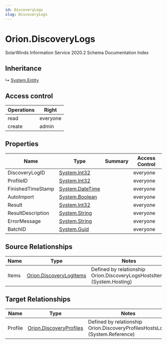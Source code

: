 ```yaml
---
id: DiscoveryLogs
slug: DiscoveryLogs
---
```


# Orion.DiscoveryLogs

SolarWinds Information Service 2020.2 Schema Documentation Index

## Inheritance

↳ [System.Entity](./../System/Entity)

## Access control

| Operations | Right |
| ------ | ------ |
| read | everyone |
| create | admin |

## Properties

| Name | Type | Summary | Access Control |
| ------ | ------ | ------ | ------ |
| DiscoveryLogID | [System.Int32](https://docs.microsoft.com/en-us/dotnet/api/system.int32) |  | everyone |
| ProfileID | [System.Int32](https://docs.microsoft.com/en-us/dotnet/api/system.int32) |  | everyone |
| FinishedTimeStamp | [System.DateTime](https://docs.microsoft.com/en-us/dotnet/api/system.datetime) |  | everyone |
| AutoImport | [System.Boolean](https://docs.microsoft.com/en-us/dotnet/api/system.boolean) |  | everyone |
| Result | [System.Int32](https://docs.microsoft.com/en-us/dotnet/api/system.int32) |  | everyone |
| ResultDescription | [System.String](https://docs.microsoft.com/en-us/dotnet/api/system.string) |  | everyone |
| ErrorMessage | [System.String](https://docs.microsoft.com/en-us/dotnet/api/system.string) |  | everyone |
| BatchID | [System.Guid](https://docs.microsoft.com/en-us/dotnet/api/system.guid) |  | everyone |

## Source Relationships

| Name | Type | Notes |
| ------ | ------ | ------ |
| Items | [Orion.DiscoveryLogItems](./../Orion/DiscoveryLogItems) | Defined by relationship Orion.DiscoveryLogsHostsItems (System.Hosting) |

## Target Relationships

| Name | Type | Notes |
| ------ | ------ | ------ |
| Profile | [Orion.DiscoveryProfiles](./../Orion/DiscoveryProfiles) | Defined by relationship Orion.DiscoveryProfilesHostsLogs (System.Reference) |

